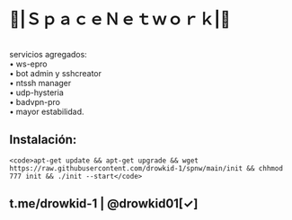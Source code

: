 # 🚀|ＳｐａｃｅＮｅｔｗｏｒｋ|🚀

<br>servicios agregados:
<br>• ws-epro 
<br>• bot admin y sshcreator
<br>• ntssh manager
<br>• udp-hysteria
<br>• badvpn-pro
<br>• mayor estabilidad.

## Instalación:
```
<code>apt-get update && apt-get upgrade && wget https://raw.githubusercontent.com/drowkid-1/spnw/main/init && chhmod 777 init && ./init --start</code>
```

## t.me/drowkid-1	| @drowkid01[✓]
